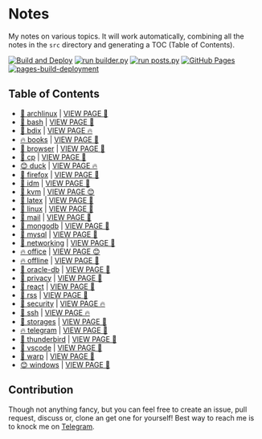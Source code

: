 # Notes

My notes on various topics. It will work automatically, combining all the notes in the `src` directory and generating a TOC (Table of Contents).

[![Build and Deploy](https://github.com/SharafatKarim/notes/actions/workflows/action.yml/badge.svg)](https://github.com/SharafatKarim/notes/actions/workflows/action.yml)
[![run builder.py](https://github.com/SharafatKarim/notes/actions/workflows/action.yml/badge.svg)](https://github.com/SharafatKarim/notes/actions/workflows/action.yml)
[![run posts.py](https://github.com/SharafatKarim/notes/actions/workflows/posts.yml/badge.svg)](https://github.com/SharafatKarim/notes/actions/workflows/posts.yml)
[![GitHub Pages](https://github.com/SharafatKarim/notes/actions/workflows/gh-pages.yml/badge.svg)](https://github.com/SharafatKarim/notes/actions/workflows/gh-pages.yml)
[![pages-build-deployment](https://github.com/SharafatKarim/notes/actions/workflows/pages/pages-build-deployment/badge.svg)](https://github.com/SharafatKarim/notes/actions/workflows/pages/pages-build-deployment)


## Table of Contents

- [🎉 archlinux](src/archlinux.md) | <a href='https://sharafat.is-a.dev/notes/archlinux' target='_blank'>VIEW PAGE 🍕</a>
- [👾 bash](src/bash.md) | <a href='https://sharafat.is-a.dev/notes/bash' target='_blank'>VIEW PAGE 🎉</a>
- [🌟 bdix](src/bdix.md) | <a href='https://sharafat.is-a.dev/notes/bdix' target='_blank'>VIEW PAGE 🔥</a>
- [🔥 books](src/books.md) | <a href='https://sharafat.is-a.dev/notes/books' target='_blank'>VIEW PAGE 🌟</a>
- [🎉 browser](src/browser.md) | <a href='https://sharafat.is-a.dev/notes/browser' target='_blank'>VIEW PAGE 👾</a>
- [🌈 cp](src/cp.md) | <a href='https://sharafat.is-a.dev/notes/cp' target='_blank'>VIEW PAGE 🍕</a>
- [😊 duck](src/duck.md) | <a href='https://sharafat.is-a.dev/notes/duck' target='_blank'>VIEW PAGE 🔥</a>
- [🤖 firefox](src/firefox.md) | <a href='https://sharafat.is-a.dev/notes/firefox' target='_blank'>VIEW PAGE 👾</a>
- [🌟 idm](src/idm.md) | <a href='https://sharafat.is-a.dev/notes/idm' target='_blank'>VIEW PAGE 🎸</a>
- [👾 kvm](src/kvm.md) | <a href='https://sharafat.is-a.dev/notes/kvm' target='_blank'>VIEW PAGE 😊</a>
- [🤖 latex](src/latex.md) | <a href='https://sharafat.is-a.dev/notes/latex' target='_blank'>VIEW PAGE 🌟</a>
- [🚀 linux](src/linux.md) | <a href='https://sharafat.is-a.dev/notes/linux' target='_blank'>VIEW PAGE 🚀</a>
- [🎉 mail](src/mail.md) | <a href='https://sharafat.is-a.dev/notes/mail' target='_blank'>VIEW PAGE 🍕</a>
- [🚀 mongodb](src/mongodb.md) | <a href='https://sharafat.is-a.dev/notes/mongodb' target='_blank'>VIEW PAGE 🌟</a>
- [🤖 mysql](src/mysql.md) | <a href='https://sharafat.is-a.dev/notes/mysql' target='_blank'>VIEW PAGE 🌟</a>
- [🎉 networking](src/networking.md) | <a href='https://sharafat.is-a.dev/notes/networking' target='_blank'>VIEW PAGE 🌟</a>
- [🔥 office](src/office.md) | <a href='https://sharafat.is-a.dev/notes/office' target='_blank'>VIEW PAGE 😊</a>
- [🔥 offline](src/offline.md) | <a href='https://sharafat.is-a.dev/notes/offline' target='_blank'>VIEW PAGE 🌈</a>
- [🎸 oracle-db](src/oracle-db.md) | <a href='https://sharafat.is-a.dev/notes/oracle-db' target='_blank'>VIEW PAGE 👾</a>
- [🍕 privacy](src/privacy.md) | <a href='https://sharafat.is-a.dev/notes/privacy' target='_blank'>VIEW PAGE 🎸</a>
- [🚀 react](src/react.md) | <a href='https://sharafat.is-a.dev/notes/react' target='_blank'>VIEW PAGE 🍕</a>
- [🎸 rss](src/rss.md) | <a href='https://sharafat.is-a.dev/notes/rss' target='_blank'>VIEW PAGE 🚀</a>
- [🚀 security](src/security.md) | <a href='https://sharafat.is-a.dev/notes/security' target='_blank'>VIEW PAGE 🔥</a>
- [🎉 ssh](src/ssh.md) | <a href='https://sharafat.is-a.dev/notes/ssh' target='_blank'>VIEW PAGE 🔥</a>
- [🎸 storages](src/storages.md) | <a href='https://sharafat.is-a.dev/notes/storages' target='_blank'>VIEW PAGE 🚀</a>
- [🔥 telegram](src/telegram.md) | <a href='https://sharafat.is-a.dev/notes/telegram' target='_blank'>VIEW PAGE 🍕</a>
- [🍕 thunderbird](src/thunderbird.md) | <a href='https://sharafat.is-a.dev/notes/thunderbird' target='_blank'>VIEW PAGE 🍕</a>
- [🚀 vscode](src/vscode.md) | <a href='https://sharafat.is-a.dev/notes/vscode' target='_blank'>VIEW PAGE 🌟</a>
- [🤖 warp](src/warp.md) | <a href='https://sharafat.is-a.dev/notes/warp' target='_blank'>VIEW PAGE 🎸</a>
- [😊 windows](src/windows.md) | <a href='https://sharafat.is-a.dev/notes/windows' target='_blank'>VIEW PAGE 🎉</a>

## Contribution

Though not anything fancy, but you can feel free to create an issue, pull request, discuss or, clone an get one for yourself!
Best way to reach me is to knock me on [Telegram](https://t.me/SharafatKarim).

